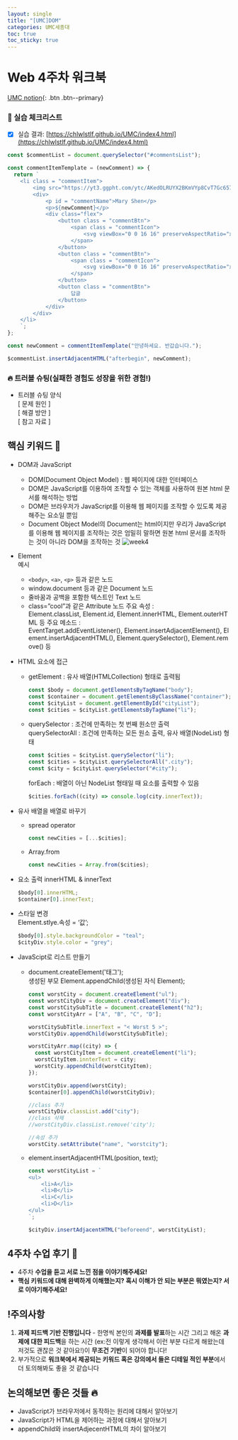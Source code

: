 ```yaml
---
layout: single
title: "[UMC]DOM"
categories: UMC세종대
toc: true
toc_sticky: true
---
```


# Web 4주차 워크북

[UMC notion](https://lowly-mochi-a51.notion.site/[UMC]in-89620cd2e81e4f458be25e418d9bdec9){: .btn .btn--primary}

### 📝 실습 체크리스트

- [x] 실습 결과: [https://chlwlstlf.github.io/UMC/index4.html](https://chlwlstlf.github.io/UMC/index4.html)

```javascript
const $commentList = document.querySelector("#commentsList");

const commentItemTemplate = (newComment) => {
  return `
    <li class = "commentItem">
        <img src="https://yt3.ggpht.com/ytc/AKedOLRUYX2BKmVYp8CvT7Gc657o8gKWwZzOEFzJ6ChWRKjk_Q=s88-c-k-c0x00ffffff-no-rj" class = "profileImg"/>
        <div>
            <p id = "commentName">Mary Shen</p>
            <p>${newComment}</p>
            <div class="flex">
                <button class = "commentBtn">
                    <span class = "commentIcon">
                        <svg viewBox="0 0 16 16" preserveAspectRatio="xMidYMid meet" focusable="false" class="style-scope yt-icon" style="pointer-events: none; display: block; width: 100%; height: 100%;"><g class="style-scope yt-icon"><path d="M12.42,14A1.54,1.54,0,0,0,14,12.87l1-4.24C15.12,7.76,15,7,14,7H10l1.48-3.54A1.17,1.17,0,0,0,10.24,2a1.49,1.49,0,0,0-1.08.46L5,7H1v7ZM9.89,3.14A.48.48,0,0,1,10.24,3a.29.29,0,0,1,.23.09S9,6.61,9,6.61L8.46,8H14c0,.08-1,4.65-1,4.65a.58.58,0,0,1-.58.35H6V7.39ZM2,8H5v5H2Z" class="style-scope yt-icon"></path></g></svg>
                    </span>
                </button>
                <button class = "commentBtn">
                    <span class = "commentIcon">
                        <svg viewBox="0 0 16 16" preserveAspectRatio="xMidYMid meet" focusable="false" class="style-scope yt-icon" style="pointer-events: none; display: block; width: 100%; height: 100%;"><g class="style-scope yt-icon"><path d="M3.54,2A1.55,1.55,0,0,0,2,3.13L1,7.37C.83,8.24,1,9,2,9H6L4.52,12.54A1.17,1.17,0,0,0,5.71,14a1.49,1.49,0,0,0,1.09-.46L11,9h4V2ZM6.07,12.86a.51.51,0,0,1-.36.14.28.28,0,0,1-.22-.09l0-.05L6.92,9.39,7.5,8H2a1.5,1.5,0,0,1,0-.41L3,3.35A.58.58,0,0,1,3.54,3H10V8.61ZM14,8H11l0-5h3Z" class="style-scope yt-icon"></path></g></svg>
                    </span>
                </button>
                <button class = "commentBtn">
                    답글
                </button>
            </div>
        </div>
    </li>
    `;
};

const newComment = commentItemTemplate("안녕하세요. 반갑습니다.");

$commentList.insertAdjacentHTML("afterbegin", newComment);
```

### 🔥 트러블 슈팅(실패한 경험도 성장을 위한 경험!)

- 트러블 슈팅 양식  
  [ 문제 원인 ]  
  [ 해결 방안 ]  
  [ 참고 자료 ]

## 핵심 키워드 🎯

- DOM과 JavaScript

  - DOM(Document Object Model) : 웹 페이지에 대한 인터페이스
  - DOM은 JavaScript를 이용하여 조작할 수 있는 객체를 사용하여 원본 html 문서를 해석하는 방법
  - DOM은 브라우저가 JavaScript를 이용해 웹 페이지를 조작할 수 있도록 제공해주는 요소일 뿐임
  - Document Object Model의 Document는 html이지만 우리가 JavaScript를 이용해 웹 페이지를 조작하는 것은 엄밀히 말하면 원본 html 문서를 조작하는 것이 아니라 DOM을 조작하는 것
    ![week4](https://user-images.githubusercontent.com/63334368/161778466-05c534b3-c033-43f0-9fc5-ea4a384188ea.png)

- Element  
  예시

  - `<body>`, `<a>`, `<p>` 등과 같은 노드
  - window.document 등과 같은 Document 노드
  - 줄바꿈과 공백을 포함한 텍스트인 Text 노드
  - class=”cool”과 같은 Attribute 노드
    주요 속성 : Element.classList, Element.id, Element.innerHTML, Element.outerHTML 등
    주요 메소드 : EventTarget.addEventListener(), Element.insertAdjacentElement(), Element.insertAdjacentHTML(), Element.querySelector(), Element.remove() 등

- HTML 요소에 접근

  - getElement : 유사 배열(HTMLCollection) 형태로 출력됨
    ```javascript
    const $body = document.getElementsByTagName("body");
    const $container = document.getElementsByClassName("container");
    const $cityList = document.getElementById("cityList");
    const $cities = $cityList.getElementsByTagName("li");
    ```
  - querySelector : 조건에 만족하는 첫 번째 원소만 출력  
    querySelectorAll : 조건에 만족하는 모든 원소 출력, 유사 배열(NodeList) 형태
    ```javascript
    const $cities = $cityList.querySelector("li");
    const $cities = $cityList.querySelectorAll(".city");
    const $city = $cityList.querySelector("#city");
    ```
    forEach : 배열이 아닌 NodeList 형태일 때 요소를 출력할 수 있음
    ```javascript
    $cities.forEach((city) => console.log(city.innerText));
    ```

- 유사 배열을 배열로 바꾸기

  - spread operator
    ```javascript
    const newCities = [...$cities];
    ```
  - Array.from
    ```javascript
    const newCities = Array.from($cities);
    ```

- 요소 출력
  innerHTML & innerText
  ```javascript
  $body[0].innerHTML;
  $container[0].innerText;
  ```
- 스타일 변경  
  Element.stlye.속성 = ‘값’;

  ```javascript
  $body[0].style.backgroundColor = "teal";
  $cityDiv.style.color = "grey";
  ```

- JavaScipt로 리스트 만들기

  - document.createElement('태그');  
     생성된 부모 Element.appendChild(생성된 자식 Element);

    ```javascript
    const worstCity = document.createElement("ul");
    const worstCityDiv = document.createElement("div");
    const worstCitySubTitle = document.createElement("h2");
    const worstCityArr = ["A", "B", "C", "D"];

    worstCitySubTitle.innerText = "< Worst 5 >";
    worstCityDiv.appendChild(worstCitySubTitle);

    worstCityArr.map((city) => {
      const worstCityItem = document.createElement("li");
      worstCityItem.innterText = city;
      worstCity.appendChild(worstCityItem);
    });

    worstCityDiv.append(worstCity);
    $container[0].appendChild(worstCityDiv);

    //class 추가
    worstCityDiv.classList.add("city");
    //class 삭제
    //worstCityDiv.classList.remove('city');

    //속성 추가
    worstCity.setAttribute("name", "worstcity");
    ```

  - element.insertAdjacentHTML(position, text);

    ```javascript
    const worstCityList = `
    <ul>
    	<li>A</li>
    	<li>B</li>
    	<li>C</li>
    	<li>D</li>
    </ul>
    `;

    $cityDiv.insertAdjacentHTML("beforeend", worstCityList);
    ```

## 4주차 수업 후기 📢

- 4주차 **수업을 듣고 서로 느낀 점을 이야기해주세요!**
- **핵심 키워드에 대해 완벽하게 이해했는지? 혹시 이해가 안 되는 부분은 뭐였는지?
  서로 이야기해주세요!**

## !주의사항

1. **과제 피드백 기반 진행입니다** - 한명씩 본인의 **과제를 발표**하는 시간 그리고 해온 **과제에 대한 피드백**을 하는 시간 (ex:전 이렇게 생각해서 이런 부분 다르게 해왔는데 저것도 괜찮은 것 같아요!)이 **무조건 기반**이 되어야 합니다!
2. 부가적으로 **워크북에서 제공되는 키워드 혹은 강의에서 들은 디테일 적인 부분**에서 더 토의해봐도 좋을 것 같습니다

## 논의해보면 좋은 것들 🔥

- JavaScript가 브라우저에서 동작하는 원리에 대해서 알아보기
- JavaScript가 HTML을 제어하는 과정에 대해서 알아보기
- appendChild와 insertAdjecentHTML의 차이 알아보기
